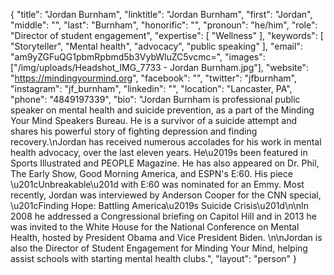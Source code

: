 {
  "title": "Jordan Burnham",
  "linktitle": "Jordan Burnham",
  "first": "Jordan",
  "middle": "",
  "last": "Burnham",
  "honorific": "",
  "pronoun": "he/him",
  "role": "Director of student engagement",
  "expertise": [
    "Wellness"
  ],
  "keywords": [
    "Storyteller",
    "Mental health",
    "advocacy",
    "public speaking"
  ],
  "email": "am9yZGFuQG1pbmRpbmd5b3VybWluZC5vcmc=",
  "images": ["/img/uploads/Headshot_IMG_7733 - Jordan Burnham.jpg"],
  "website": "https://mindingyourmind.org",
  "facebook": "",
  "twitter": "jfburnham",
  "instagram": "jf_burnham",
  "linkedin": "",
  "location": "Lancaster, PA",
  "phone": "4849197339",
  "bio": "Jordan Burnham is professional public speaker on mental health and suicide prevention, as a part of the Minding Your Mind Speakers Bureau. He is a survivor of a suicide attempt and shares his powerful story of fighting depression and finding recovery.\nJordan has received numerous accolades for his work in mental health advocacy, over the last eleven years. He\u2019s been featured in Sports Illustrated and PEOPLE Magazine. He has also appeared on Dr. Phil, The Early Show, Good Morning America, and ESPN's E:60. His piece \u201cUnbreakable\u201d with E:60 was nominated for an Emmy. Most recently, Jordan was interviewed by Anderson Cooper for the CNN special, \u201cFinding Hope: Battling America\u2019s Suicide Crisis\u201d\n\nIn 2008 he addressed a Congressional briefing on Capitol Hill and in 2013 he was invited to the White House for the National Conference on Mental Health, hosted by President Obama and Vice President Biden. \n\nJordan is also the Director of Student Engagement for Minding Your Mind, helping assist schools with starting mental health clubs.",
  "layout": "person"
}
